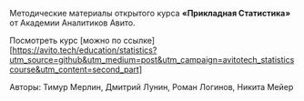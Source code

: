 Методические материалы открытого курса **«Прикладная Статистика»** от Академии Аналитиков Авито.

Посмотреть курс [можно по ссылке][https://avito.tech/education/statistics?utm_source=github&utm_medium=post&utm_campaign=avitotech_statisticscourse&utm_content=second_part]

Авторы: Тимур Мерлин, Дмитрий Лунин, Роман Логинов, Никита Мейер
